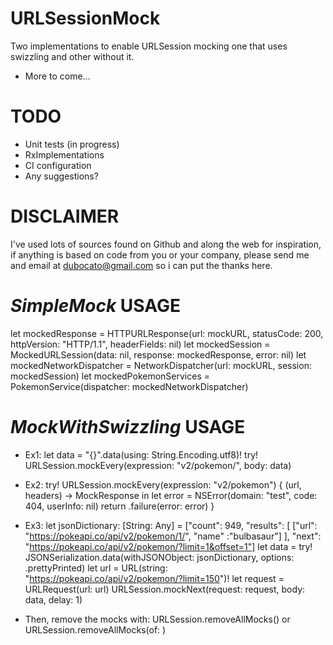# URLSessionMock
Two implementations to enable URLSession mocking one that uses swizzling and other without it.
- More to come...

# TODO
- Unit tests (in progress)
- RxImplementations
- CI configuration
- Any suggestions?

# DISCLAIMER
I've used lots of sources found on Github and along the web for inspiration, if anything is based on code from you or your company, please send me and email at dubocato@gmail.com so i can put the thanks here.


# *SimpleMock* USAGE
let mockedResponse = HTTPURLResponse(url: mockURL, statusCode: 200, httpVersion: "HTTP/1.1", headerFields: nil)
let mockedSession = MockedURLSession(data: nil, response: mockedResponse, error: nil)
let mockedNetworkDispatcher = NetworkDispatcher(url: mockURL, session: mockedSession)
let mockedPokemonServices = PokemonService(dispatcher: mockedNetworkDispatcher)

# *MockWithSwizzling* USAGE
- Ex1:
let data = "{}".data(using: String.Encoding.utf8)!
try! URLSession.mockEvery(expression: "v2/pokemon/", body: data) 

- Ex2:
try! URLSession.mockEvery(expression: "v2/pokemon") { (url, headers) -> MockResponse in
   let error = NSError(domain: "test", code: 404, userInfo: nil)
   return .failure(error: error)
}

- Ex3:
let jsonDictionary: [String: Any] =
            ["count": 949,
             "results": [
                ["url": "https://pokeapi.co/api/v2/pokemon/1/",
                "name" :"bulbasaur"]
                ],
             "next": "https://pokeapi.co/api/v2/pokemon/?limit=1&offset=1"]
let data = try! JSONSerialization.data(withJSONObject: jsonDictionary, options: .prettyPrinted)
let url = URL(string: "https://pokeapi.co/api/v2/pokemon/?limit=150")!
let request = URLRequest(url: url)
URLSession.mockNext(request: request, body: data, delay: 1)


- Then, remove the mocks with: 
URLSession.removeAllMocks()
or
URLSession.removeAllMocks(of: <your request>)
